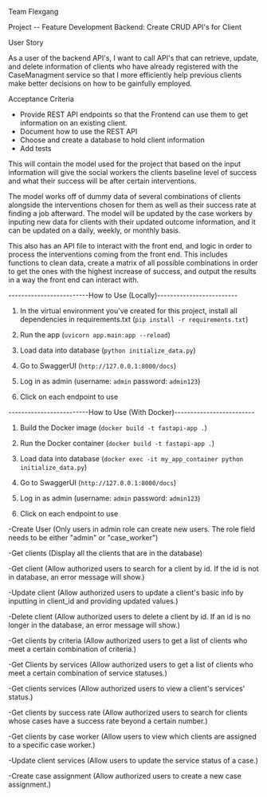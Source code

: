 Team Flexgang

Project -- Feature Development Backend: Create CRUD API's for Client

User Story

As a user of the backend API's, I want to call API's that can retrieve, update, and delete information of clients who have already registered with the CaseManagment service so that I more efficiently help previous clients make better decisions on how to be gainfully employed.

Acceptance Criteria

- Provide REST API endpoints so that the Frontend can use them to get information on an existing client.
- Document how to use the REST API
- Choose and create a database to hold client information
- Add tests

This will contain the model used for the project that based on the input information will give the social workers the clients baseline level of success and what their success will be after certain interventions.

The model works off of dummy data of several combinations of clients alongside the interventions chosen for them as well as their success rate at finding a job afterward. The model will be updated by the case workers by inputing new data for clients with their updated outcome information, and it can be updated on a daily, weekly, or monthly basis.

This also has an API file to interact with the front end, and logic in order to process the interventions coming from the front end. This includes functions to clean data, create a matrix of all possible combinations in order to get the ones with the highest increase of success, and output the results in a way the front end can interact with.

-------------------------How to Use (Locally)-------------------------

1. In the virtual environment you've created for this project, install all dependencies in requirements.txt (`pip install -r requirements.txt`)

2. Run the app (`uvicorn app.main:app --reload`)

3. Load data into database (`python initialize_data.py`)

4. Go to SwaggerUI (`http://127.0.0.1:8000/docs`)

5. Log in as admin (username: `admin` password: `admin123`)

6. Click on each endpoint to use

-------------------------How to Use (With Docker)-------------------------

1. Build the Docker image (`docker build -t fastapi-app .`)

2. Run the Docker container (`docker build -t fastapi-app .`)

3. Load data into database (`docker exec -it my_app_container python initialize_data.py`)

4. Go to SwaggerUI (`http://127.0.0.1:8000/docs`)

5. Log in as admin (username: `admin` password: `admin123`)

6. Click on each endpoint to use

-Create User (Only users in admin role can create new users. The role field needs to be either "admin" or "case_worker")

-Get clients (Display all the clients that are in the database)

-Get client (Allow authorized users to search for a client by id. If the id is not in database, an error message will show.)

-Update client (Allow authorized users to update a client's basic info by inputting in client_id and providing updated values.)

-Delete client (Allow authorized users to delete a client by id. If an id is no longer in the database, an error message will show.)

-Get clients by criteria (Allow authorized users to get a list of clients who meet a certain combination of criteria.)

-Get Clients by services (Allow authorized users to get a list of clients who meet a certain combination of service statuses.)

-Get clients services (Allow authorized users to view a client's services' status.)

-Get clients by success rate (Allow authorized users to search for clients whose cases have a success rate beyond a certain number.)

-Get clients by case worker (Allow users to view which clients are assigned to a specific case worker.)

-Update client services (Allow users to update the service status of a case.)

-Create case assignment (Allow authorized users to create a new case assignment.)
